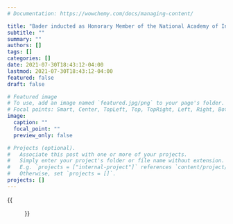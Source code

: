 ```yaml
---
# Documentation: https://wowchemy.com/docs/managing-content/

title: "Bader inducted as Honorary Member of the National Academy of Inventors"
subtitle: ""
summary: ""
authors: []
tags: []
categories: []
date: 2021-07-30T18:43:12-04:00
lastmod: 2021-07-30T18:43:12-04:00
featured: false
draft: false

# Featured image
# To use, add an image named `featured.jpg/png` to your page's folder.
# Focal points: Smart, Center, TopLeft, Top, TopRight, Left, Right, BottomLeft, Bottom, BottomRight.
image:
  caption: ""
  focal_point: ""
  preview_only: false

# Projects (optional).
#   Associate this post with one or more of your projects.
#   Simply enter your project's folder or file name without extension.
#   E.g. `projects = ["internal-project"]` references `content/project/deep-learning/index.md`.
#   Otherwise, set `projects = []`.
projects: []
---
```


{{<figure src="NAI.jpg">}}
